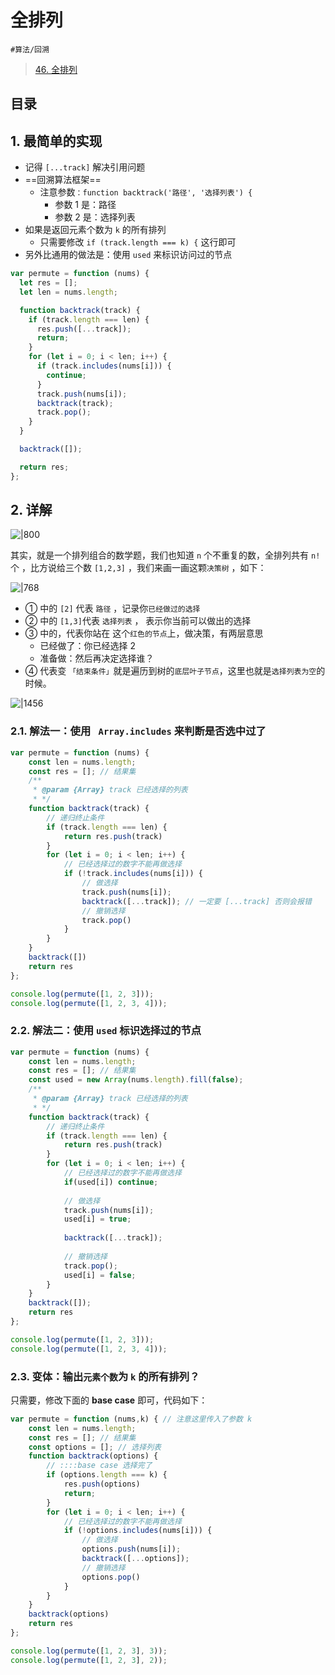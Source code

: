
# 全排列


`#算法/回溯` 


> [46. 全排列](https://leetcode.cn/problems/permutations/)


## 目录
<!-- toc -->
 ## 1. 最简单的实现 

- 记得 `[...track]` 解决引用问题
- ==回溯算法框架==
	- 注意参数`：function backtrack('路径', '选择列表') {`
		- 参数 1 是：路径
		- 参数 2 是：选择列表
- 如果是返回元素个数为 `k` 的所有排列
	- 只需要修改 `if (track.length === k) {` 这行即可
- 另外比通用的做法是：使用 `used` 来标识访问过的节点

```javascript
var permute = function (nums) {
  let res = [];
  let len = nums.length;

  function backtrack(track) {
    if (track.length === len) {
      res.push([...track]);
      return;
    }
    for (let i = 0; i < len; i++) {
      if (track.includes(nums[i])) {
        continue;
      }
      track.push(nums[i]);
      backtrack(track);
      track.pop();
    }
  }

  backtrack([]);

  return res;
};
```

## 2. 详解

![|800](https://832-1310531898.cos.ap-beijing.myqcloud.com/36a9a199ce4568829f9d53d3803740f6.png)

其实，就是一个排列组合的数学题，我们也知道 `n` 个不重复的数，全排列共有 `n!` 个 ，比方说给三个数 `[1,2,3]` ，我们来画一画这颗`决策树` ，如下：

![|768](https://832-1310531898.cos.ap-beijing.myqcloud.com/963fbd4e9e78cccbc6de0f776253f338.png)

- ① 中的 `[2]` 代表 `路径` ，记录你`已经做过的选择`
- ② 中的 `[1,3]`代表 `选择列表` ， 表示你当前可以做出的选择
- ③ 中的，代表你站在 这个`红色的节点`上，做决策，有两层意思
	- 已经做了：你已经选择 2
	- 准备做：然后再决定选择谁？
- ④ 代表变 `「结束条件」`就是遍历到树的`底层叶子节点`，这里也就是`选择列表为空`的时候。

![|1456](https://832-1310531898.cos.ap-beijing.myqcloud.com/d9fe71a7f197df686b6b165d40bf26d9.png)

### 2.1. 解法一：使用 ` Array.includes` 来判断是否选中过了

```javascript hl:17,14,5
var permute = function (nums) {
    const len = nums.length;
    const res = []; // 结果集
    /**
     * @param {Array} track 已经选择的列表
     * */
    function backtrack(track) {
        // 递归终止条件
        if (track.length === len) {
            return res.push(track)
        }
        for (let i = 0; i < len; i++) {
            // 已经选择过的数字不能再做选择
            if (!track.includes(nums[i])) {
                // 做选择
                track.push(nums[i]);
                backtrack([...track]); // 一定要 [...track] 否则会报错
                // 撤销选择
                track.pop()
            }
        }
    }
    backtrack([])
    return res
};

console.log(permute([1, 2, 3]));
console.log(permute([1, 2, 3, 4]));
```

### 2.2. 解法二：使用 `used` 标识选择过的节点

```javascript hl:4,17,23,15
var permute = function (nums) {
    const len = nums.length;
    const res = []; // 结果集
    const used = new Array(nums.length).fill(false); 
    /**
     * @param {Array} track 已经选择的列表
     * */
    function backtrack(track) {
        // 递归终止条件
        if (track.length === len) {
            return res.push(track)
        }
        for (let i = 0; i < len; i++) {
            // 已经选择过的数字不能再做选择
            if(used[i]) continue;
            
            // 做选择
            track.push(nums[i]);
            used[i] = true;
            
            backtrack([...track]);
            
            // 撤销选择
            track.pop();
            used[i] = false;
        }
    }
    backtrack([]);
    return res
};

console.log(permute([1, 2, 3]));
console.log(permute([1, 2, 3, 4]));

```

### 2.3. 变体：输出`元素个数`为 `k` 的所有排列？

只需要，修改下面的 **base case** 即可，代码如下：

```javascript hl:7
var permute = function (nums,k) { // 注意这里传入了参数 k
    const len = nums.length;
    const res = []; // 结果集
    const options = []; // 选择列表
    function backtrack(options) {
        // ::::base case 选择完了
        if (options.length === k) {
            res.push(options)
            return;
        }
        for (let i = 0; i < len; i++) {
            // 已经选择过的数字不能再做选择
            if (!options.includes(nums[i])) {
                // 做选择
                options.push(nums[i]);
                backtrack([...options]);
                // 撤销选择
                options.pop()
            }
        }
    }
    backtrack(options)
    return res
};

console.log(permute([1, 2, 3], 3));
console.log(permute([1, 2, 3], 2));

```
